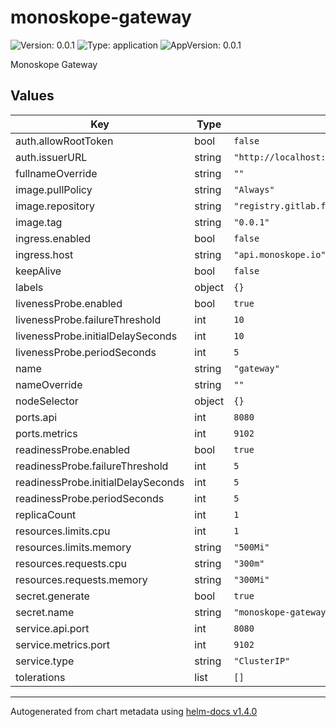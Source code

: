 # monoskope-gateway

![Version: 0.0.1](https://img.shields.io/badge/Version-0.0.1-informational?style=flat-square) ![Type: application](https://img.shields.io/badge/Type-application-informational?style=flat-square) ![AppVersion: 0.0.1](https://img.shields.io/badge/AppVersion-0.0.1-informational?style=flat-square)

Monoskope Gateway

## Values

| Key | Type | Default | Description |
|-----|------|---------|-------------|
| auth.allowRootToken | bool | `false` |  |
| auth.issuerURL | string | `"http://localhost:5555"` |  |
| fullnameOverride | string | `""` |  |
| image.pullPolicy | string | `"Always"` |  |
| image.repository | string | `"registry.gitlab.figo.systems/platform/monoskope/monoskope/gateway"` |  |
| image.tag | string | `"0.0.1"` |  |
| ingress.enabled | bool | `false` |  |
| ingress.host | string | `"api.monoskope.io"` |  |
| keepAlive | bool | `false` |  |
| labels | object | `{}` |  |
| livenessProbe.enabled | bool | `true` |  |
| livenessProbe.failureThreshold | int | `10` |  |
| livenessProbe.initialDelaySeconds | int | `10` |  |
| livenessProbe.periodSeconds | int | `5` |  |
| name | string | `"gateway"` |  |
| nameOverride | string | `""` |  |
| nodeSelector | object | `{}` |  |
| ports.api | int | `8080` |  |
| ports.metrics | int | `9102` |  |
| readinessProbe.enabled | bool | `true` |  |
| readinessProbe.failureThreshold | int | `5` |  |
| readinessProbe.initialDelaySeconds | int | `5` |  |
| readinessProbe.periodSeconds | int | `5` |  |
| replicaCount | int | `1` |  |
| resources.limits.cpu | int | `1` |  |
| resources.limits.memory | string | `"500Mi"` |  |
| resources.requests.cpu | string | `"300m"` |  |
| resources.requests.memory | string | `"300Mi"` |  |
| secret.generate | bool | `true` |  |
| secret.name | string | `"monoskope-gateway-secret"` |  |
| service.api.port | int | `8080` |  |
| service.metrics.port | int | `9102` |  |
| service.type | string | `"ClusterIP"` |  |
| tolerations | list | `[]` |  |

----------------------------------------------
Autogenerated from chart metadata using [helm-docs v1.4.0](https://github.com/norwoodj/helm-docs/releases/v1.4.0)
